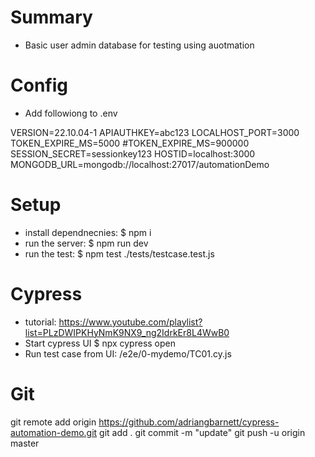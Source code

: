 # Summary
- Basic user admin database for testing using auotmation

# Config
- Add followiong to .env

VERSION=22.10.04-1
APIAUTHKEY=abc123
LOCALHOST_PORT=3000
TOKEN_EXPIRE_MS=5000
#TOKEN_EXPIRE_MS=900000
SESSION_SECRET=sessionkey123
HOSTID=localhost:3000
MONGODB_URL=mongodb://localhost:27017/automationDemo

# Setup
- install dependnecnies: $ npm i
- run the server: $ npm run dev
- run the test: $ npm test ./tests/testcase.test.js

# Cypress
- tutorial: https://www.youtube.com/playlist?list=PLzDWIPKHyNmK9NX9_ng2IdrkEr8L4WwB0
- Start cypress UI $ npx cypress open
- Run test case from UI: /e2e/0-mydemo/TC01.cy.js

# Git
git remote add origin https://github.com/adriangbarnett/cypress-automation-demo.git
git add .
git commit -m "update"
git push -u origin master



